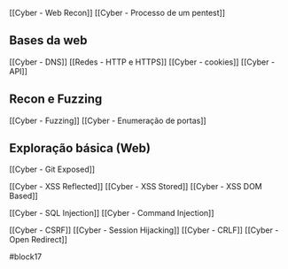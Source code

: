 [[Cyber - Web Recon]]
[[Cyber - Processo de um pentest]]

## Bases da web
[[Cyber - DNS]]
[[Redes - HTTP e HTTPS]]
[[Cyber - cookies]]
[[Cyber - API]]

## Recon e Fuzzing
[[Cyber - Fuzzing]]
[[Cyber - Enumeração de portas]]

## Exploração básica (Web)
[[Cyber - Git Exposed]]

[[Cyber - XSS Reflected]]
[[Cyber - XSS Stored]]
[[Cyber - XSS DOM Based]]

[[Cyber - SQL Injection]]
[[Cyber - Command Injection]]

[[Cyber - CSRF]]
[[Cyber - Session Hijacking]]
[[Cyber - CRLF]]
[[Cyber - Open Redirect]]

#block17